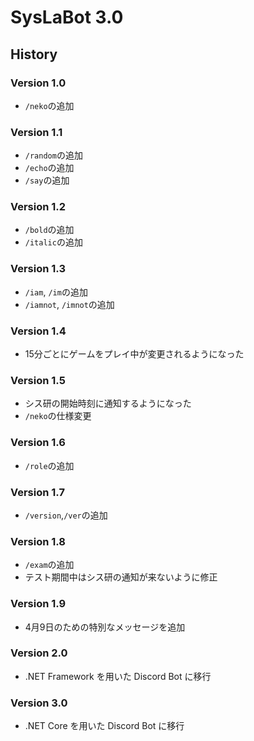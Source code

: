 # SysLaBot 3.0

## History

### Version 1.0

- `/neko`の追加

### Version 1.1

- `/random`の追加
- `/echo`の追加
- `/say`の追加

### Version 1.2

- `/bold`の追加
- `/italic`の追加

### Version 1.3

- `/iam`, `/im`の追加
- `/iamnot`, `/imnot`の追加

### Version 1.4

- 15分ごとにゲームをプレイ中が変更されるようになった

### Version 1.5

- シス研の開始時刻に通知するようになった
- `/neko`の仕様変更

### Version 1.6

- `/role`の追加

### Version 1.7

- `/version`,`/ver`の追加

### Version 1.8

- `/exam`の追加
- テスト期間中はシス研の通知が来ないように修正

### Version 1.9

- 4月9日のための特別なメッセージを追加

### Version 2.0

- .NET Framework を用いた Discord Bot に移行

### Version 3.0

- .NET Core を用いた Discord Bot に移行
